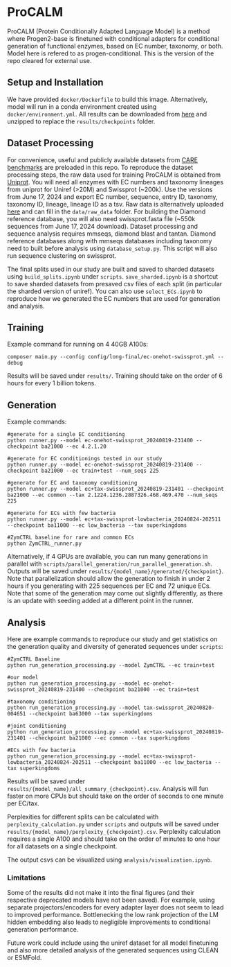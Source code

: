 # ProCALM
ProCALM (Protein Conditionally Adapted Language Model) is a method where Progen2-base is finetuned with conditional adapters for conditional generation of functional enzymes, based on EC number, taxonomy, or both. Model here is refered to as progen-conditional. This is the version of the repo cleared for external use.

## Setup and Installation
 We have provided `docker/Dockerfile` to build this image. Alternatively, model will run in a conda environment created using `docker/environment.yml`. All results can be downloaded from [here]() and unzipped to replace the `results/checkpoints` folder.

## Dataset Processing
For convenience, useful and publicly available datasets from [CARE benchmarks](https://github.com/jsunn-y/CARE/) are preloaded in this repo. To reproduce the dataset processing steps, the raw data used for training ProCALM is obtained from [Uniprot](https://www.uniprot.org). You will need all enzymes with EC numbers and taxonomy lineages from uniprot for Uniref (>20M) and Swissprot (~200k). Use the versions from June 17, 2024 and export EC number, sequence, entry ID, taxonomy, taxonomy ID, lineage, lineage ID as a tsv. Raw data is alternatively uploaded [here]() and can fill in the `data/raw_data` folder. For building the Diamond reference database, you will also need swissprot.fasta file (~550k sequences from June 17, 2024 download). Dataset processing and sequence analysis requires mmseqs, diamond blast and tantan. Diamond reference databases along with mmseqs databases including taxonomy need to built before analysis using `database_setup.py`. This script will also run sequence clustering on swissprot. 

The final splits used in our study are built and saved to sharded datasets using `build_splits.ipynb` under `scripts`. `save_sharded.ipynb` is a shortcut to save sharded datasets from presaved csv files of each split (in particular the sharded version of uniref). You can also use `select_ECs.ipynb` to reproduce how we generated the EC numbers that are used for generation and analysis. 

## Training
Example command for running on 4 40GB A100s:
```
composer main.py --config config/long-final/ec-onehot-swissprot.yml --debug
```
Results will be saved under `results/`. Training should take on the order of 6 hours for every 1 billion tokens.

## Generation
Example commands:
```
#generate for a single EC conditioning
python runner.py --model ec-onehot-swissprot_20240819-231400 --checkpoint ba21000 --ec 4.2.1.20

#generate for EC conditionings tested in our study
python runner.py --model ec-onehot-swissprot_20240819-231400 --checkpoint ba21000 --ec train+test --num_seqs 225

#generate for EC and taxonomy conditioning
python runner.py --model ec+tax-swissprot_20240819-231401 --checkpoint ba21000 --ec common --tax 2.1224.1236.2887326.468.469.470 --num_seqs 225

#generate for ECs with few bacteria
python runner.py --model ec+tax-swissprot-lowbacteria_20240824-202511 --checkpoint ba11000 --ec low_bacteria --tax superkingdoms

#ZymCTRL baseline for rare and common ECs
python ZymCTRL_runner.py
```
Alternatively, if 4 GPUs are available, you can run many generations in parallel with `scripts/parallel_generation/run_parallel_generation.sh`. Outputs will be saved under `results/{model_name}/generated/{checkpoint}`. Note that parallelization should allow the generation to finish in under 2 hours if you generating with 225 sequences per EC and 72 unique ECs. Note that some of the generation may come out slightly differently, as there is an update with seeding added at a different point in the runner.

## Analysis
Here are example commands to reproduce our study and get statistics on the generation quality and diversity of generated sequences under `scripts`:
```
#ZymCTRL Baseline
python run_generation_processing.py --model ZymCTRL --ec train+test

#our model
python run_generation_processing.py --model ec-onehot-swissprot_20240819-231400 --checkpoint ba21000 --ec train+test

#taxonomy conditioning
python run_generation_processing.py --model tax-swissprot_20240820-004651 --checkpoint ba63000 --tax superkingdoms

#joint conditioning
python run_generation_processing.py --model ec+tax-swissprot_20240819-231401 --checkpoint ba21000 --ec common --tax superkingdoms

#ECs with few bacteria
python run_generation_processing.py --model ec+tax-swissprot-lowbacteria_20240824-202511 --checkpoint ba11000 --ec low_bacteria --tax superkingdoms
```
Results will be saved under `results/{model_name}/all_summary_{checkpoint}.csv`. Analysis will fun faster on more CPUs but should take on the order of seconds to one minute per EC/tax.

Perplexities for different splits can be calculated with `perplexity_calculation.py` under `scripts` and outputs will be saved under `results/{model_name}/perplexity_{checkpoint}.csv`. Perplexity calculation requires a single A100 and should take on the order of minutes to one hour for all datasets on a single checkpoint.

The output csvs can be visualized using `analysis/visualization.ipynb`.

### Limitations
Some of the results did not make it into the final figures (and their respective deprecated models have not been saved). For example, using separate projectors/encoders for every adapter layer does not seem to lead to improved performance. Bottlenecking the low rank projection of the LM hidden embedding also leads to negligible improvements to conditional generation performance.

Future work could include using the uniref dataset for all model finetuning and also more detailed analysis of the generated sequences using CLEAN or ESMFold.

